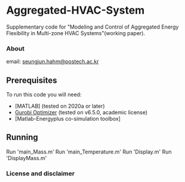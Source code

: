 # Aggregated-HVAC-System
Supplementary code for "Modeling and Control of Aggregated Energy Flexibility in Multi-zone HVAC Systems"(working paper).

### About
email: seungjun.hahm@postech.ac.kr
## Prerequisites
To run this code you will need:
* [MATLAB] (tested on 2020a or later)
* [Gurobi Optimizer](http://user.gurobi.com/download/gurobi-optimizer) (tested on v6.5.0, academic license)
* [Matlab-Energyplus co-simulation toolbox]

## Running

Run 'main_Mass.m'
Run 'main_Temperature.m'
Run 'Display.m'
Run 'DisplayMass.m'

### License and disclaimer

